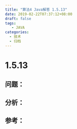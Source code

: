 ```yaml
---
title: "算法4 Java解答 1.5.13"
date: 2019-02-22T07:37:12+08:00
draft: false
tags:
   - JAVA
categories:
  - 技术
  - 归档
---
```



# 1.5.13

## 问题：


## 分析：


## 参考：


